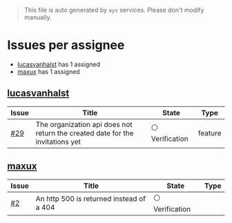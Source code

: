 > This file is auto generated by `ays` services. Please don't modify manually.

# Issues per assignee
- [lucasvanhalst](#lucasvanhalst) has 1 assigned
- [maxux](#maxux) has 1 assigned



## [lucasvanhalst](https://github.com/lucasvanhalst)

|Issue|Title|State|Type|
|-----|-----|-----|----|
|[#29](https://github.com/itsyouonline/identityserver/issues/29)|The organization api does not return the created date for the invitations yet|:white_circle: Verification|feature|


## [maxux](https://github.com/maxux)

|Issue|Title|State|Type|
|-----|-----|-----|----|
|[#2](https://github.com/itsyouonline/identityserver/issues/2)|An http 500 is returned instead of a 404|:white_circle: Verification||

